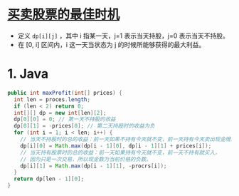 # [买卖股票的最佳时机](https://leetcode-cn.com/problems/best-time-to-buy-and-sell-stock/)

- 定义 `dp[i][j]` ，其中 i 指某一天，j=1 表示当天持股，j=0 表示当天不持股。
- 在 [0, i] 区间内，i 这一天当状态为 j 的时候所能够获得的最大利益。

# 1. Java

```java
public int maxProfit(int[] prices) {
  int len = proces.length;
  if (len < 2) return 0;
  int[][] dp = new int[len][2];
  dp[0][0] = 0; // 第一天不持股的收益
  dp[0][1] = -prices[0]; // 第二天持股时的收益为负
  for (int i = 1; i < len; i++) {
    // 当天不持股时的总的收益：前一天如果不持有今天就不变，前一天持有今天卖出现金增加。
    dp[i][0] = Math.max(dp[i - 1][0], dp[i - 1][1] + prices[i]);
    // 当天持有股票时的总的收益：前一天如果持有今天就不变，前一天不持有就买入，
    // 因为只是一次交易，所以现金数为当前价格的负数。
    dp[i][1] = Math.max(dp[i - 1][1], -procrs[i]);
  }
  return dp[len - 1][0];
}
```